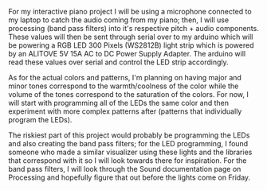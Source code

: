 For my interactive piano project I will be using a microphone connected to my laptop to catch the audio coming from my piano; then, I will use processing (band pass filters)
into it's respective pitch + audio components. These values will then be sent through serial over to my arduino which will be powering a RGB LED 300 Pixels (WS2812B) light strip
which is powered by an ALITOVE 5V 15A AC to DC Power Supply Adapter. The arduino will read these values over serial and control the LED strip accordingly.

As for the actual colors and patterns, I'm planning on having major and minor tones correspond to the warmth/coolness of the color while the volume of the tones correspond to the
saturation of the colors. For now, I will start with programming all of the LEDs the same color and then experiment with more complex patterns after (patterns that individually program
the LEDs).

The riskiest part of this project would probably be programming the LEDs and also creating the band pass filters; for the LED programming, I found someone who made a similar
visualizer using these lights and the libraries that correspond with it so I will look towards there for inspiration. For the band pass filters, I will look through the Sound
documentation page on Processing and hopefully figure that out before the lights come on Friday.

